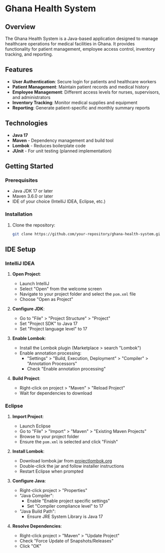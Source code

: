 # Ghana Health System

## Overview

The Ghana Health System is a Java-based application designed to manage healthcare operations for medical facilities in Ghana. It provides functionality for patient management, employee access control, inventory tracking, and reporting.

## Features

- **User Authentication**: Secure login for patients and healthcare workers
- **Patient Management**: Maintain patient records and medical history
- **Employee Management**: Different access levels for nurses, supervisors, and administrators
- **Inventory Tracking**: Monitor medical supplies and equipment
- **Reporting**: Generate patient-specific and monthly summary reports

## Technologies

- **Java 17**
- **Maven** - Dependency management and build tool
- **Lombok** - Reduces boilerplate code
- **JUnit** - For unit testing (planned implementation)

## Getting Started

### Prerequisites

- Java JDK 17 or later
- Maven 3.6.0 or later
- IDE of your choice (IntelliJ IDEA, Eclipse, etc.)

### Installation

1. Clone the repository:
   ```bash
   git clone https://github.com/your-repository/ghana-health-system.git

## IDE Setup

### IntelliJ IDEA
1. **Open Project**:
   - Launch IntelliJ
   - Select "Open" from the welcome screen
   - Navigate to your project folder and select the `pom.xml` file
   - Choose "Open as Project"

2. **Configure JDK**:
   - Go to "File" > "Project Structure" > "Project"
   - Set "Project SDK" to Java 17
   - Set "Project language level" to 17

3. **Enable Lombok**:
   - Install the Lombok plugin (Marketplace > search "Lombok")
   - Enable annotation processing:
      - "Settings" > "Build, Execution, Deployment" > "Compiler" > "Annotation Processors"
      - Check "Enable annotation processing"

4. **Build Project**:
   - Right-click on project > "Maven" > "Reload Project"
   - Wait for dependencies to download

### Eclipse
1. **Import Project**:
   - Launch Eclipse
   - Go to "File" > "Import" > "Maven" > "Existing Maven Projects"
   - Browse to your project folder
   - Ensure the `pom.xml` is selected and click "Finish"

2. **Install Lombok**:
   - Download lombok.jar from [projectlombok.org](https://projectlombok.org/download)
   - Double-click the jar and follow installer instructions
   - Restart Eclipse when prompted

3. **Configure Java**:
   - Right-click project > "Properties"
   - "Java Compiler":
      - Enable "Enable project specific settings"
      - Set "Compiler compliance level" to 17
   - "Java Build Path":
      - Ensure JRE System Library is Java 17

4. **Resolve Dependencies**:
   - Right-click project > "Maven" > "Update Project"
   - Check "Force Update of Snapshots/Releases"
   - Click "OK"